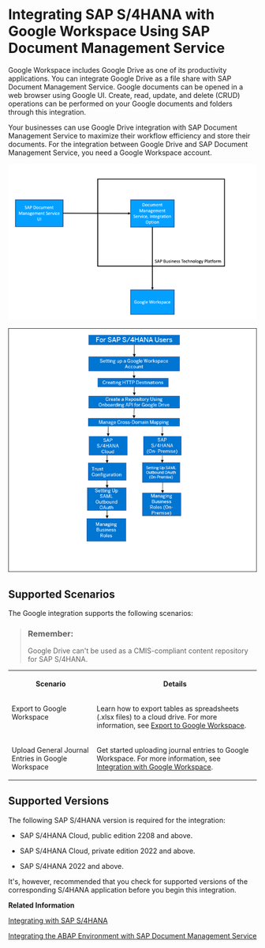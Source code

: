 <!-- loio594bf95dbab64358aef97a73296b6054 -->

# Integrating SAP S/4HANA with Google Workspace Using SAP Document Management Service

Google Workspace includes Google Drive as one of its productivity applications. You can integrate Google Drive as a file share with SAP Document Management Service. Google documents can be opened in a web browser using Google UI. Create, read, update, and delete \(CRUD\) operations can be performed on your Google documents and folders through this integration.

Your businesses can use Google Drive integration with SAP Document Management Service to maximize their workflow efficiency and store their documents. For the integration between Google Drive and SAP Document Management Service, you need a Google Workspace account.

![](images/SAP_SDM_Google_Workspace_Integration_4d5d20c.png)



![](images/Image_Map_Google_Workspace_Integration_2298434.png)



<a name="loio594bf95dbab64358aef97a73296b6054__section_by2_ckc_xvb"/>

## Supported Scenarios

The Google integration supports the following scenarios:

> ### Remember:  
> Google Drive can't be used as a CMIS-compliant content repository for SAP S/4HANA.


<table>
<tr>
<th valign="top">

Scenario



</th>
<th valign="top">

Details



</th>
</tr>
<tr>
<td valign="top">

Export to Google Workspace



</td>
<td valign="top">

Learn how to export tables as spreadsheets \(.xlsx files\) to a cloud drive. For more information, see [Export to Google Workspace](https://help.sap.com/docs/SAP_S4HANA_CLOUD/085edb30fb3d413da552832f3d5c01c0/b481bf1ef7f842afba54e5c9750c2490.html?version=2208.500).



</td>
</tr>
<tr>
<td valign="top">

Upload General Journal Entries in Google Workspace



</td>
<td valign="top">

Get started uploading journal entries to Google Workspace. For more information, see [Integration with Google Workspace](https://help.sap.com/docs/SAP_S4HANA_CLOUD/ee9ee0ca4c3942068ea584d2f929b5b1/1ac7c893310e4081beb7c0fcd344a879.html?version=2208.500).



</td>
</tr>
</table>



<a name="loio594bf95dbab64358aef97a73296b6054__section_ibf_sbx_fyb"/>

## Supported Versions

The following SAP S/4HANA version is required for the integration:

-   SAP S/4HANA Cloud, public edition 2208 and above.

-   SAP S/4HANA Cloud, private edition 2022 and above.

-   SAP S/4HANA 2022 and above.


It's, however, recommended that you check for supported versions of the corresponding S/4HANA application before you begin this integration.

**Related Information**  


[Integrating with SAP S/4HANA](integrating-with-sap-s-4hana-534d945.md "Document Management Service offers both Inbound and Outbound integration with SAP S/4HANA.")

[Integrating the ABAP Environment with SAP Document Management Service](integrating-the-abap-environment-with-sap-document-management-service-c54ce8b.md "You can integrate the ABAP environment of SAP Business Technology Platform with SAP Document Management Service to establish a communication scenario.")

